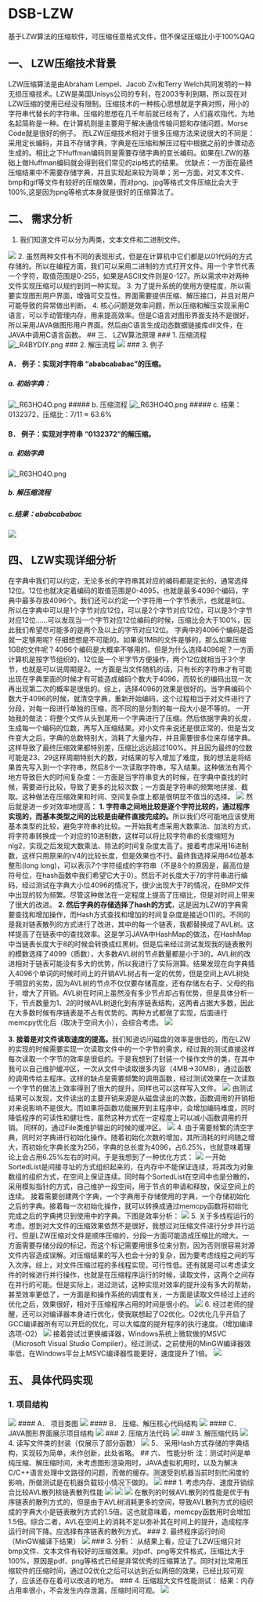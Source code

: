 # DSB-LZW
基于LZW算法的压缩软件，可压缩任意格式文件，但不保证压缩比小于100%QAQ
## 一、	LZW压缩技术背景
LZW压缩算法是由Abraham Lempel、Jacob Ziv和Terry Welch共同发明的一种无损压缩技术。LZW是美国Unisys公司的专利，在2003专利到期，所以现在对LZW压缩的使用已经没有限制。压缩技术的一种核心思想就是字典对照，用小的字符串代替长的字符串。压缩的思想在几千年前就已经有了，人们喜欢指代，为地名起简称是一种。在计算机则是主要用于解决通信传输问题和存储问题，Morse Code就是很好的例子。
而LZW压缩技术相对于很多压缩方法来说很大的不同是：采用定长编码，并且不存储字典，字典是在压缩和解压过程中根据之前的步骤动态生成的。相比之下Huffman编码则是需要存储字典的变长编码。如果在LZW的基础上做Huffman编码就会得到我们常见的zip格式的结果。
优缺点：一方面在最终压缩结果中不需要存储字典，并且实现起来较为简单；另一方面，对文本文件、bmp和gif等文件有较好的压缩效果，而对png、jpg等格式文件压缩比会大于100%,这是因为png等格式本身就是很好的压缩算法了。

## 二、	需求分析
1.	我们知道文件可以分为两类，文本文件和二进制文件。
<img src="https://s2.loli.net/2022/04/25/KqIxL21Zp5mUYhQ.png" >
2.	虽然两种文件有不同的表现形式，但是在计算机中它们都是以01代码的方式存储的。所以在编程方面，我们可以采用二进制的方式打开文件。用一个字节代表一个字符，取值范围是0-255，如果是ASCII文件则是0-127。所以需求中对两种文件实现压缩可以规约到同一种实现。
3.	为了提升系统的使用方便程度，所以需要实现图形用户界面，增强可交互性。界面需要提供压缩、解压接口，并且对用户可能导致的异常做出判断。
4.	核心问题是效率问题，所以压缩和解压实现采用C语言，可以手动管理内存，用来提高效率。但是C语言对图形界面支持不是很好，所以采用JAVA做图形用户界面。然后由C语言生成动态数据链接库dll文件，在JAVA中调用C语言函数。
## 三、	LZW算法原理
### 1.	压缩流程

<img src="https://s2.loli.net/2022/04/25/LasRZUcArxCqpzn.png" alt="_R4BYDIY.png">
### 2.	解压流程

<img src="https://s2.loli.net/2022/04/25/5Mwhk6flnVXyRJ3.png" >
### 3.	例子

#### A．	例子：实现对字符串 “ababcababac”的压缩。

##### a.	初始字典：

<img src="https://s2.loli.net/2022/04/25/51O82PBbd6tQYWE.png" alt="_R63HO4O.png">
##### b.	压缩流程

<img src="https://s2.loli.net/2022/04/25/qSIEa1wDhyAKMtG.png" alt="_R63HO4O.png">
##### c.	结果：0132372，压缩比：7/11 ≈ 63.6%

#### B．	例子：实现对字符串 “0132372”的解压缩。

##### a.	初始字典

 <img src="https://s2.loli.net/2022/04/25/51O82PBbd6tQYWE.png" alt="_R63HO4O.png">
 
##### b.	解压缩流程

##### c.结果：ababcababac

<img src="https://s2.loli.net/2022/04/25/qSIEa1wDhyAKMtG.png">

## 四、	LZW实现详细分析

在字典中我们可以约定，无论多长的字符串其对应的编码都是定长的，通常选择12位。12位也就决定着编码的取值范围是0-4095，也就是最多4096个编码，字典中最多存放4096个。我们还可以约定一个字符用一个字节表示，也就是8位。所以在字典中可以是1个字节对应12位，可以是2个字节对应12位，可以是3个字节对应12位......可以发现当一个字节对应12位编码的时候，压缩比会大于100%，因此我们希望尽可能多的是两个及以上的字节对应12位。
字典中的4096个编码是否就一定够用呢? 仔细想想是不可能的。如果说1MB的文件是够的，那么如果压缩1GB的文件呢？4096个编码是大概率不够用的。但是为什么选择4096呢？一方面计算机是按字节组织的，12位是一个半字节方便操作，两个12位就相当于3个字节，也就是可以说周期是2。一方面是当文件随机的话，只有长的字符串才有可能出现在字典里面的时候才有可能造成编码个数大于4096，而较长的编码出现一次再出现第二次的概率是很低的。综上，选择4096的效果是很好的。当字典编码个数大于4096的时候，就清空字典，重新开始编码，这个过程相当于对文件进行了分段，对每一段进行单独的压缩，而不同的是分割的每一段大小是不等的。
一开始我的做法：将整个文件从头到尾用一个字典进行了压缩。然后依据字典的长度，生成每一个编码的位数，再写入压缩结果。对小文件来说还是很正常的，但是当文件变大之后，字典的总数特别大，消耗了大量内存，并且需要很多位来存储字典。这样导致了最终压缩效果都特别差，压缩比远远超过100%。并且因为最终的位数可能是23、29这样周期特别大的数，对结果的写入增加了难度，我的想法是将结果首先写入到一个字符串，然后8个一次读取字符串，写入结果。这种做法有两个地方导致巨大的时间复杂度：一方面是当字符串变大的时候，在字典中查找的时候，需要进行比较，导致了更多的比较次数；一方面是字符串的频繁地拼接、截取。这种做法在压缩效果和时间、空间复杂度上都是很明显不值当的选择。
<img src="https://s2.loli.net/2022/04/25/JpcRErum2C5og8e.png" >
然后就是进一步对效率地提高：
<b>1.	字符串之间地比较是逐个字符比较的，通过程序实现的，而基本类型之间的比较是由硬件直接完成的。</b>所以我们尽可能地应该使用基本类型的比较，避免字符串的比较。一开始我考虑采用大数乘法、加法的方式，将字符串转换成一个对应的10进制数，这样可以将比较字符串的长度缩短为nlg2，实现之后发现大数乘法、除法的时间复杂度太高了。接着考虑采用16进制数，这样只用原来的n/4的比较长度，但是效果也不行。最终我选择采用64位基本整形(long long)，可以表示7个字符组成的字符串（不是8个的原因是，最高位是符号位，在hash函数中我们希望它大于0）。然后不对长度大于7的字符串进行编码，经过测试在字典大小位4096的情况下，很少出现大于7的情况，在BMP文件中出现的较为频繁。尽管这种做法在一定程度上提高了压缩比，但是对时间上带来了很大的改进。
<b>2.	然后字典的存储选择了hash的方式</b>，这是因为LZW的字典需要查找和增加操作，而Hash方式查找和增加的时间复杂度是接近O(1)的。不同的是我对链表散列的方式进行了改进，其中的每一个链表，我都替换成了AVL树。这样提高了在链表中的查找效率。这是学习JAVA中HashMap的做法，在HashMap中当链表长度大于8的时候会转换成红黑树。但是后来经过测试发现我的链表散列的模数选择了4099（质数），大多数AVL树的节点数量都是小于3的，AVL树的改进相对于链表可能没有多大的优势，所以我进行了实际测算。结果发现在向字典插入4096个单词的时候时间上的开销AVL树占有一定的优势，但是空间上AVL树处于明显的劣势，因为AVL树的节点不仅仅要存储高度，还有存储左右子、父母的指针，增大了开销。AVL树在时间上虽然没有多少节点却占有优势，但是具体分析一下，节点数量为1、2的时候AVL树退化到有序链表结构，这两者占据大多数，因此在大多数时候有序链表是不占有优势的。两种方式都做了实现，后面进行memcpy优化后（取决于空间大小），会综合考虑。
<img src="https://s2.loli.net/2022/04/25/JpcRErum2C5og8e.png" >
 
<b>3.	接着是对文件读取速度的提高。</b>我们知道访问磁盘的效率是很低的，而在LZW的实现的时候需要实现一次读取文件中的一个字节的需求，经过我的测试直接这样每次读取一个字节的效率是很低的。于是我想到了封装一个操作文件的类，在其中我可以自己维护缓冲区，一次从文件中读取很多内容（4MB->30MB），通过函数的调用传给主程序。这样的缺点是需要频繁的调用函数，经过测试效果在一次读取一个字节的做法上效率得到了很大的提升。同样也可以这样写入文件。
<img src="https://s2.loli.net/2022/04/25/z9iXNQsJPoYr2Vc.png" >
      由测试结果可以发现，文件读出的主要开销来源是从磁盘读出的次数，函数调用的开销相对来说影响不是很大。而如果将函数功能展开到主程序中，会增加编码难度，同时降低程序的可读性和健壮性，虽然这种方式在一定程度上可以减小函数调用的开销。
      同样的，通过File类维护输出的时候的缓冲区。
 <img src="https://s2.loli.net/2022/04/25/3seTurlxQiwyO9t.png" >
4.	由于需要频繁的清空字典，同时对字典进行初始化操作。随着初始化次数的增加，其所消耗的时间随之增大，而初始化字典长度为256，字典的总长度为4096，占6.25%，也就意味着理论上会占用6.25%左右的时间。于是我想到了一种优化方式：
 <img src="https://s2.loli.net/2022/04/25/E1Xb3iQWAF5Y68j.png" >
一开始SortedList是间接寻址的方式组织起来的，在内存中不能保证连续，将其改为对象数组的组织方式，在空间上保证连续。同时每个SortedList在空间中也是分散的，采用模拟指针的方式，自己维护一段空间，用于节点的申请和释放，保证空间上的连续。
接着需要创建两个字典，一个字典用于存储使用的字典，一个存储初始化之后的字典。接着每一次初始化操作，就可以转换成通过memcpy函数将初始化完成之后的字典拷贝到使用中的字典。下图是效率分析： 
 <img src="https://s2.loli.net/2022/04/25/kbB3hxfOnJYKHq1.png" >
5.	关于多线程运行的考虑。想到对大文件的压缩效果依然不是很好，我想过对压缩文件进行分步并行运行。但是LZW压缩对文件是顺序压缩的，分段一方面可能造成压缩比的增大。一方面需要存储分段的标记，而这个标记需要用很多位来分割，因为否则很容易对源文件内容造成误解。对压缩结果的写入也会十分的复杂，因为要考虑线程之间的写入次序。综上，对文件压缩过程的多线程实现，可行性低。还有就是可以考虑读文件的时候进行并行操作，也就是在压缩程序运行的时候，读取文件，这两个之间存在并行的可能。但是实际上，进过测试，这种实现对效率的提升没有多大的帮助，甚至效率更低了，一方面是和操作系统的调度有关，一方面是读取文件经过上述的优化之后，效果很好，相对于压缩程序占用的时间是很小的。
<img src="https://s2.loli.net/2022/04/25/EF4gZKT7o1njNmi.png" >
6.	经过老师的提醒，还可以对编译器本身进行优化，使我联想起了O2优化。O2优化几乎开启了GCC编译器所有可以开启的优化，可以大幅度的提升程序的执行速度。（增加编译选项-O2）
 <img src="https://s2.loli.net/2022/04/25/mdtoEzCpSWMlgGx.png" >
     接着尝试过更换编译器，Windows系统上微软做的MSVC（Microsoft Visual Studio Compiler）。经过测试，之前使用的MinGW编译器效率低，在Windows平台上MSVC编译器性能更好，速度提升了1倍。
    <img src="https://s2.loli.net/2022/04/25/tQAGSpJxvMNr4l9.png" >

## 五、	具体代码实现
### 1.	项目结构
<img src="https://s2.loli.net/2022/04/25/M18svigC2z4DxdO.png">
#### A． 项目类图
<img src="https://s2.loli.net/2022/04/25/GJyxYbosVKn1OBt.png">
#### B． 压缩、解压核心代码结构
<img src="https://s2.loli.net/2022/04/25/VPr9jU8sBZXyIOH.png" >
#### C． JAVA图形界面展示项目结构
<img src="https://s2.loli.net/2022/04/25/BRrGx9DCJ7ZqS6v.png" >
### 2.	压缩方法代码
<img src="https://s2.loli.net/2022/04/25/7TPR2KieltwF1z5.png" >
### 3.	解压缩代码
<img src="https://s2.loli.net/2022/04/25/BRrGx9DCJ7ZqS6v.png" >
4.	读写文件类的封装（仅展示了部分函数）
  <img src="https://s2.loli.net/2022/04/25/JhHcjqwr51e6oKV.png" >
5． 采用Hash方式存储的字典结构，实现较为简单，未作创新，此处省略。
## 六、	性能分析
注：测试时间是单纯压缩、解压缩时间，未考虑图形渲染用时，JAVA虚拟机用时，以及为解决C/C++语言处理中文路径的问题，而做的缓存。测速受到机器当前时刻忙闲度的影响，所做测试是在机器负载较小情况下做的。
 <img src="https://s2.loli.net/2022/04/25/7YTX6LgHqkzt9jU.png" >
### 1.	考虑内存、速度开销综合比较AVL散列核链表散列性能
<img src="https://s2.loli.net/2022/04/25/JpcRErum2C5og8e.png" >
<img src="https://s2.loli.net/2022/04/25/NnT5C2BdL1Jxhez.png" >
<img src="https://s2.loli.net/2022/04/25/DWhHnpw3PjfM2za.png" >
在散列的时候AVL散列的性能是优于有序链表的散列方式的，但是由于AVL树消耗更多的空间，导致AVL散列方式的组织成的字典大小是链表散列方式的1.5倍。这也就意味着，memcpy函数用时会增加1.5倍。综合二者，AVL在空间上的消耗不足以弥补其在时间上的提升，造成程序运行时间下降。应选择有序链表的散列方式。
### 2.	最终程序运行时间（MinGW编译下结果）
 <img src="https://s2.loli.net/2022/04/25/fyPXLQnwF427xDc.png" >
### 3.	分析：
从结果上看，应证了LZW压缩只对bmp文件、文本文件有较好的压缩效果。对pdf、png等文件格式，压缩比大于100%，原因是pdf、png等格式已经是非常优秀的压缩算法了。同时对比常用压缩软件的压缩时间，通过O2优化之后可以达到近似两倍的效果，已经比较可观了，应该还存在着可以改进的地方。
### 4.	压缩超大文件性能测试：
结果：内存占用率很小，不会发生内存泄漏，压缩时间可观。
<img src="https://s2.loli.net/2022/04/25/tIXgbzFdLwq4eJD.png" >                                                    
